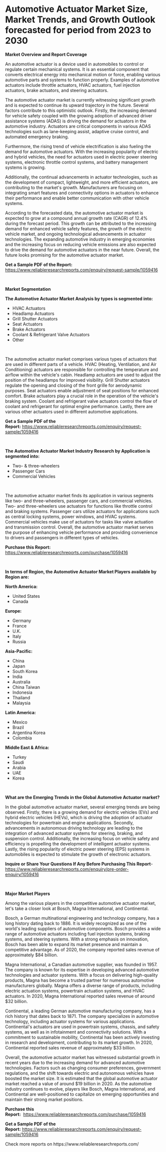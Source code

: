<p><h1>Automotive Actuator Market Size, Market Trends, and Growth Outlook forecasted for period from 2023 to 2030</h1></p><p><strong>Market Overview and Report Coverage</strong></p>
<p><p>An automotive actuator is a device used in automobiles to control or regulate certain mechanical systems. It is an essential component that converts electrical energy into mechanical motion or force, enabling various automotive parts and systems to function properly. Examples of automotive actuators include throttle actuators, HVAC actuators, fuel injection actuators, brake actuators, and steering actuators.</p><p>The automotive actuator market is currently witnessing significant growth and is expected to continue its upward trajectory in the future. Several factors contribute to this optimistic outlook. Firstly, the increasing demand for vehicle safety coupled with the growing adoption of advanced driver assistance systems (ADAS) is driving the demand for actuators in the automotive industry. Actuators are critical components in various ADAS technologies such as lane-keeping assist, adaptive cruise control, and automated emergency braking.</p><p>Furthermore, the rising trend of vehicle electrification is also fueling the demand for automotive actuators. With the increasing popularity of electric and hybrid vehicles, the need for actuators used in electric power steering systems, electronic throttle control systems, and battery management systems is growing.</p><p>Additionally, the continual advancements in actuator technologies, such as the development of compact, lightweight, and more efficient actuators, are contributing to the market's growth. Manufacturers are focusing on integrating smart features and connectivity options in actuators to enhance their performance and enable better communication with other vehicle systems.</p><p>According to the forecasted data, the automotive actuator market is expected to grow at a compound annual growth rate (CAGR) of 12.4% during the forecast period. This growth can be attributed to the increasing demand for enhanced vehicle safety features, the growth of the electric vehicle market, and ongoing technological advancements in actuator technologies. The expanding automotive industry in emerging economies and the increasing focus on reducing vehicle emissions are also expected to drive the demand for automotive actuators in the near future. Overall, the future looks promising for the automotive actuator market.</p></p>
<p><strong>Get a Sample PDF of the Report:</strong> <a href="https://www.reliableresearchreports.com/enquiry/request-sample/1059416">https://www.reliableresearchreports.com/enquiry/request-sample/1059416</a></p>
<p>&nbsp;</p>
<p><strong>Market Segmentation</strong></p>
<p><strong>The Automotive Actuator Market Analysis by types is segmented into:</strong></p>
<p><ul><li>HVAC Actuators</li><li>Headlamp Actuators</li><li>Grill Shutter Actuators</li><li>Seat Actuators</li><li>Brake Actuators</li><li>Coolant & Refrigerant Valve Actuators</li><li>Other</li></ul></p>
<p>&nbsp;</p>
<p><p>The automotive actuator market comprises various types of actuators that are used in different parts of a vehicle. HVAC (Heating, Ventilation, and Air Conditioning) actuators are responsible for controlling the temperature and airflow within the vehicle's cabin. Headlamp actuators are used to adjust the position of the headlamps for improved visibility. Grill Shutter actuators regulate the opening and closing of the front grille for aerodynamic purposes. Seat actuators enable adjustment of seat positions for enhanced comfort. Brake actuators play a crucial role in the operation of the vehicle's braking system. Coolant and refrigerant valve actuators control the flow of coolant and refrigerant for optimal engine performance. Lastly, there are various other actuators used in different automotive applications.</p></p>
<p><strong>Get a Sample PDF of the Report:</strong>&nbsp;<a href="https://www.reliableresearchreports.com/enquiry/request-sample/1059416">https://www.reliableresearchreports.com/enquiry/request-sample/1059416</a></p>
<p>&nbsp;</p>
<p><strong>The Automotive Actuator Market Industry Research by Application is segmented into:</strong></p>
<p><ul><li>Two- & three-wheelers</li><li>Passenger Cars</li><li>Commercial Vehicles</li></ul></p>
<p>&nbsp;</p>
<p><p>The automotive actuator market finds its application in various segments like two- and three-wheelers, passenger cars, and commercial vehicles. Two- and three-wheelers use actuators for functions like throttle control and braking systems. Passenger cars utilize actuators for applications such as central locking systems, power windows, and HVAC systems. Commercial vehicles make use of actuators for tasks like valve actuation and transmission control. Overall, the automotive actuator market serves the purpose of enhancing vehicle performance and providing convenience to drivers and passengers in different types of vehicles.</p></p>
<p><strong>Purchase this Report:</strong>&nbsp; <a href="https://www.reliableresearchreports.com/purchase/1059416">https://www.reliableresearchreports.com/purchase/1059416</a></p>
<p>&nbsp;</p>
<p><strong>In terms of Region, the Automotive Actuator Market Players available by Region are:</strong></p>
<p>
    <p> <strong> North America: </strong>
        <ul>
            <li>United States</li>
            <li>Canada</li>
        </ul>
        </p> 
    <p> <strong> Europe: </strong>
        <ul>
            <li>Germany</li>
            <li>France</li>
            <li>U.K.</li>
            <li>Italy</li>
            <li>Russia</li>
        </ul>
        </p> 
    <p> <strong> Asia-Pacific: </strong>
        <ul>
            <li>China</li>
            <li>Japan</li>
            <li>South Korea</li>
            <li>India</li>
            <li>Australia</li>
            <li>China Taiwan</li>
            <li>Indonesia</li>
            <li>Thailand</li>
            <li>Malaysia</li>
        </ul>
        </p> 
    <p> <strong> Latin America: </strong>
        <ul>
            <li>Mexico</li>
            <li>Brazil</li>
            <li>Argentina Korea</li>
            <li>Colombia</li>
        </ul>
        </p> 
    <p> <strong> Middle East & Africa: </strong>
        <ul>
            <li>Turkey</li>
            <li>Saudi</li>
            <li>Arabia</li>
            <li>UAE</li>
            <li>Korea</li>
        </ul>
    </p>
    </p>
<p>&nbsp;</p>
<p><strong>What are the Emerging Trends in the Global Automotive Actuator market?</strong></p>
<p><p>In the global automotive actuator market, several emerging trends are being observed. Firstly, there is a growing demand for electric vehicles (EVs) and hybrid electric vehicles (HEVs), which is driving the adoption of actuator technologies for powertrain and engine applications. Secondly, advancements in autonomous driving technology are leading to the integration of advanced actuator systems for steering, braking, and suspension control. Additionally, the increasing focus on vehicle safety and efficiency is propelling the development of intelligent actuator systems. Lastly, the rising popularity of electric power steering (EPS) systems in automobiles is expected to stimulate the growth of electronic actuators.</p></p>
<p><strong>Inquire or Share Your Questions If Any Before Purchasing This Report</strong>- <a href="https://www.reliableresearchreports.com/enquiry/pre-order-enquiry/1059416">https://www.reliableresearchreports.com/enquiry/pre-order-enquiry/1059416</a></p>
<p>&nbsp;</p>
<p><strong>Major Market Players</strong></p>
<p><p>Among the various players in the competitive automotive actuator market, let's take a closer look at Bosch, Magna International, and Continental.</p><p>Bosch, a German multinational engineering and technology company, has a long history dating back to 1886. It is widely recognized as one of the world's leading suppliers of automotive components. Bosch provides a wide range of automotive actuators including fuel injection systems, braking systems, and steering systems. With a strong emphasis on innovation, Bosch has been able to expand its market presence and maintain a competitive advantage. As of 2020, the company reported sales revenue of approximately $84 billion.</p><p>Magna International, a Canadian automotive supplier, was founded in 1957. The company is known for its expertise in developing advanced automotive technologies and actuator systems. With a focus on delivering high-quality products, Magna has become a trusted partner for numerous automotive manufacturers globally. Magna offers a diverse range of products, including electric actuation systems, powertrain actuation systems, and HVAC actuators. In 2020, Magna International reported sales revenue of around $32 billion.</p><p>Continental, a leading German automotive manufacturing company, has a rich history that dates back to 1871. The company specializes in automotive technology, including actuator systems for various applications. Continental's actuators are used in powertrain systems, chassis, and safety systems, as well as in infotainment and connectivity solutions. With a commitment to sustainable mobility, Continental has been actively investing in research and development, contributing to its market growth. In 2020, Continental reported sales revenue of approximately $33 billion.</p><p>Overall, the automotive actuator market has witnessed substantial growth in recent years due to the increasing demand for advanced automotive technologies. Factors such as changing consumer preferences, government regulations, and the shift towards electric and autonomous vehicles have boosted the market size. It is estimated that the global automotive actuator market reached a value of around $19 billion in 2020. As the automotive industry continues to evolve, players like Bosch, Magna International, and Continental are well-positioned to capitalize on emerging opportunities and maintain their strong market positions.</p></p>
<p><strong>Purchase this Report:</strong>&nbsp;&nbsp;<a href="https://www.reliableresearchreports.com/purchase/1059416">https://www.reliableresearchreports.com/purchase/1059416</a></p>
<p></p>
<p><strong>Get a Sample PDF of the Report:</strong>&nbsp;<a href="https://www.reliableresearchreports.com/enquiry/request-sample/1059416">https://www.reliableresearchreports.com/enquiry/request-sample/1059416</a></p>
<p>Check more reports on https://www.reliableresearchreports.com/</p>
